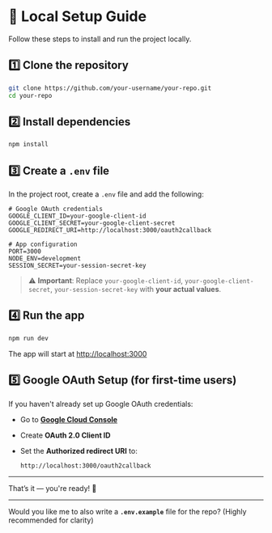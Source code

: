 # 🚀 Local Setup Guide

Follow these steps to install and run the project locally.

## 1️⃣ **Clone the repository**

```bash
git clone https://github.com/your-username/your-repo.git
cd your-repo
```

## 2️⃣ **Install dependencies**

```bash
npm install
```

## 3️⃣ **Create a `.env` file**

In the project root, create a `.env` file and add the following:

```
# Google OAuth credentials
GOOGLE_CLIENT_ID=your-google-client-id
GOOGLE_CLIENT_SECRET=your-google-client-secret
GOOGLE_REDIRECT_URI=http://localhost:3000/oauth2callback

# App configuration
PORT=3000
NODE_ENV=development
SESSION_SECRET=your-session-secret-key
```

> ⚠️ **Important**: Replace
> `your-google-client-id`,
> `your-google-client-secret`,
> `your-session-secret-key`
> with **your actual values**.

## 4️⃣ **Run the app**

```bash
npm run dev
```

The app will start at [http://localhost:3000](http://localhost:3000)

## 5️⃣ **Google OAuth Setup (for first-time users)**

If you haven't already set up Google OAuth credentials:

* Go to **[Google Cloud Console](https://console.cloud.google.com/apis/credentials)**
* Create **OAuth 2.0 Client ID**
* Set the **Authorized redirect URI** to:

  ```
  http://localhost:3000/oauth2callback
  ```

---

That’s it — you're ready! 🚀

---

Would you like me to also write a **`.env.example`** file for the repo? (Highly recommended for clarity)
